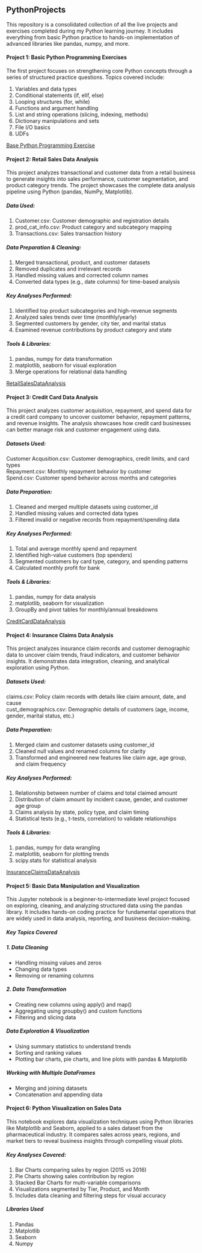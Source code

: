 ## PythonProjects
This repository is a consolidated collection of all the live projects and exercises completed during my Python learning journey. 
It includes everything from basic Python practice to hands-on implementation of advanced libraries like pandas, numpy, and more.
#### Project 1: Basic Python Programming Exercises
The first project focuses on strengthening core Python concepts through a series of structured practice questions. Topics covered include:
1. Variables and data types
2. Conditional statements (if, elif, else)
3. Looping structures (for, while)
4. Functions and argument handling
5. List and string operations (slicing, indexing, methods)
6. Dictionary manipulations and sets
7. File I/O basics
8. UDFs

[Base Python Programming Exercise](https://github.com/anushree22vrm/PythonProjects/blob/master/Base%20Python%20Programming%20Exercise.ipynb)

#### Project 2: Retail Sales Data Analysis
This project analyzes transactional and customer data from a retail business to generate insights into sales performance, customer segmentation, and product category trends. The project showcases the complete data analysis pipeline using Python (pandas, NumPy, Matplotlib).
##### Data Used:
1. Customer.csv: Customer demographic and registration details<br>
2. prod_cat_info.csv: Product category and subcategory mapping<br>
3. Transactions.csv: Sales transaction history<br>
##### Data Preparation & Cleaning:
1. Merged transactional, product, and customer datasets
2. Removed duplicates and irrelevant records
3. Handled missing values and corrected column names
4. Converted data types (e.g., date columns) for time-based analysis
##### Key Analyses Performed:
1. Identified top product subcategories and high-revenue segments
2. Analyzed sales trends over time (monthly/yearly)
3. Segmented customers by gender, city tier, and marital status
4. Examined revenue contributions by product category and state
##### Tools & Libraries:
1. pandas, numpy for data transformation
2. matplotlib, seaborn for visual exploration
3. Merge operations for relational data handling

[RetailSalesDataAnalysis](https://github.com/anushree22vrm/PythonProjects/blob/master/Retail_Project.ipynb)

#### Project 3: Credit Card Data Analysis
This project analyzes customer acquisition, repayment, and spend data for a credit card company to uncover customer behavior, repayment patterns, and revenue insights. The analysis showcases how credit card businesses can better manage risk and customer engagement using data.

##### Datasets Used:
Customer Acqusition.csv: Customer demographics, credit limits, and card types<br>
Repayment.csv: Monthly repayment behavior by customer<br>
Spend.csv: Customer spend behavior across months and categories<br>
##### Data Preparation:
1. Cleaned and merged multiple datasets using customer_id
2. Handled missing values and corrected data types
3. Filtered invalid or negative records from repayment/spending data
##### Key Analyses Performed:
1. Total and average monthly spend and repayment
2. Identified high-value customers (top spenders)
3. Segmented customers by card type, category, and spending patterns
4. Calculated monthly profit for bank
##### Tools & Libraries:
1. pandas, numpy for data analysis
2. matplotlib, seaborn for visualization
3. GroupBy and pivot tables for monthly/annual breakdowns

[CreditCardDataAnalysis](https://github.com/anushree22vrm/PythonProjects/blob/master/Credit_CardProject.ipynb)

#### Project 4: Insurance Claims Data Analysis
This project analyzes insurance claim records and customer demographic data to uncover claim trends, fraud indicators, and customer behavior insights. It demonstrates data integration, cleaning, and analytical exploration using Python.

##### Datasets Used:
claims.csv: Policy claim records with details like claim amount, date, and cause<br>
cust_demographics.csv: Demographic details of customers (age, income, gender, marital status, etc.)<br>
##### Data Preparation:
1. Merged claim and customer datasets using customer_id
2. Cleaned null values and renamed columns for clarity
3. Transformed and engineered new features like claim age, age group, and claim frequency
##### Key Analyses Performed:
1. Relationship between number of claims and total claimed amount
2. Distribution of claim amount by incident cause, gender, and customer age group
3. Claims analysis by state, policy type, and claim timing
4. Statistical tests (e.g., t-tests, correlation) to validate relationships
##### Tools & Libraries:
1. pandas, numpy for data wrangling
2. matplotlib, seaborn for plotting trends
3. scipy.stats for statistical analysis

[InsuranceClaimsDataAnalysis](https://github.com/anushree22vrm/PythonProjects/blob/master/Insurance_ClaimsProject.ipynb)

#### Project 5: Basic Data Manipulation and Visualization
This Jupyter notebook is a beginner-to-intermediate level project focused on exploring, cleaning, and analyzing structured data using the pandas library. It includes hands-on coding practice for fundamental operations that are widely used in data analysis, reporting, and business decision-making.

##### Key Topics Covered

##### 1. Data Cleaning
* Handling missing values and zeros<br>
* Changing data types<br>
* Removing or renaming columns<br>

##### 2. Data Transformation
* Creating new columns using apply() and map()
* Aggregating using groupby() and custom functions
* Filtering and slicing data

##### Data Exploration & Visualization
* Using summary statistics to understand trends
* Sorting and ranking values
* Plotting bar charts, pie charts, and line plots with pandas & Matplotlib

##### Working with Multiple DataFrames
* Merging and joining datasets
* Concatenation and appending data

#### Project 6: Python Visualization on Sales Data
This notebook explores data visualization techniques using Python libraries like Matplotlib and Seaborn, applied to a sales dataset from the pharmaceutical industry. It compares sales across years, regions, and market tiers to reveal business insights through compelling visual plots.

##### Key Analyses Covered:<br>
1. Bar Charts comparing sales by region (2015 vs 2016)<br>
2. Pie Charts showing sales contribution by region<br>
3. Stacked Bar Charts for multi-variable comparisons<br>
4. Visualizations segmented by Tier, Product, and Month<br>
5. Includes data cleaning and filtering steps for visual accuracy<br>

##### Libraries Used
1. Pandas
2. Matplotlib
3. Seaborn
4. Numpy
